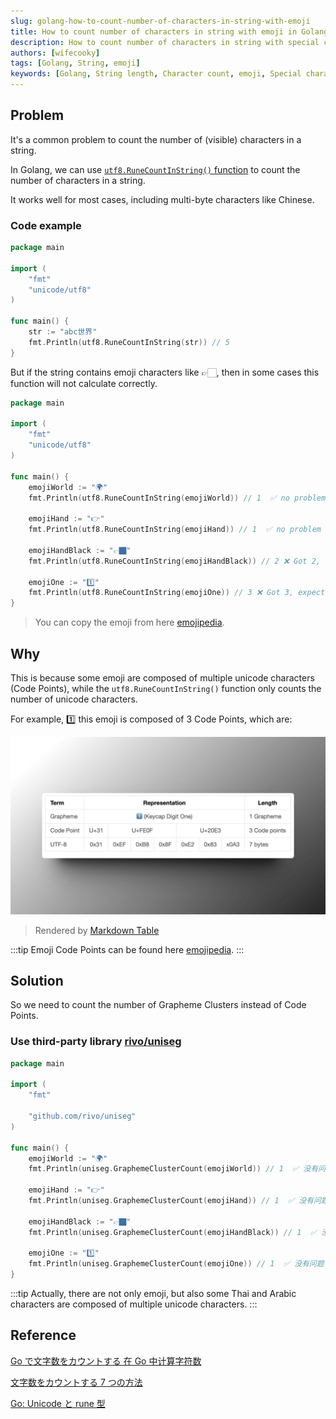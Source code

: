 ```yaml
---
slug: golang-how-to-count-number-of-characters-in-string-with-emoji
title: How to count number of characters in string with emoji in Golang
description: How to count number of characters in string with special characters (e.g. emoji, Arabic characters) in Golang
authors: [wifecooky]
tags: [Golang, String, emoji]
keywords: [Golang, String length, Character count, emoji, Special characters]
---
```


## Problem

It's a common problem to count the number of (visible) characters in a string.

In Golang, we can use [`utf8.RuneCountInString()` function](https://golang.org/pkg/unicode/utf8/#RuneCountInString) to count the number of characters in a string.

It works well for most cases, including multi-byte characters like Chinese.

### Code example

```go
package main

import (
    "fmt"
    "unicode/utf8"
)

func main() {
    str := "abc世界"
    fmt.Println(utf8.RuneCountInString(str)) // 5
}
```

But if the string contains emoji characters like 👉🏻, then in some cases this function will not calculate correctly.

```go
package main

import (
    "fmt"
    "unicode/utf8"
)

func main() {
    emojiWorld := "🌍"
    fmt.Println(utf8.RuneCountInString(emojiWorld)) // 1  ✅ no problem

    emojiHand := "👉"
    fmt.Println(utf8.RuneCountInString(emojiHand)) // 1  ✅ no problem

    emojiHandBlack := "👉🏿"
    fmt.Println(utf8.RuneCountInString(emojiHandBlack)) // 2 ❌ Got 2, expected 1.

    emojiOne := "1️⃣"
    fmt.Println(utf8.RuneCountInString(emojiOne)) // 3 ❌ Got 3, expected 1.
}
```

> You can copy the emoji from here [emojipedia](https://emojipedia.org/backhand-index-pointing-right).

## Why

This is because some emoji are composed of multiple unicode characters (Code Points), while the `utf8.RuneCountInString()` function only counts the number of unicode characters.

For example, 1️⃣ this emoji is composed of 3 Code Points, which are:

![img](./keycap-digit-one-code-points.png)

> Rendered by [Markdown Table](https://marketplace.visualstudio.com/items?itemName=TakumiI.markdowntable)

:::tip
Emoji Code Points can be found here [emojipedia](https://emojipedia.org/keycap-digit-one#technical).
:::

## Solution

So we need to count the number of Grapheme Clusters instead of Code Points.

### Use third-party library [rivo/uniseg](https://github.com/rivo/uniseg)

```go
package main

import (
    "fmt"

    "github.com/rivo/uniseg"
)

func main() {
    emojiWorld := "🌍"
    fmt.Println(uniseg.GraphemeClusterCount(emojiWorld)) // 1  ✅ 没有问题

    emojiHand := "👉"
    fmt.Println(uniseg.GraphemeClusterCount(emojiHand)) // 1  ✅ 没有问题

    emojiHandBlack := "👉🏿"
    fmt.Println(uniseg.GraphemeClusterCount(emojiHandBlack)) // 1  ✅ 没有问题

    emojiOne := "1️⃣"
    fmt.Println(uniseg.GraphemeClusterCount(emojiOne)) // 1  ✅ 没有问题
}
```

:::tip
Actually, there are not only emoji, but also some Thai and Arabic characters are composed of multiple unicode characters.
:::

## Reference

[Go で文字数をカウントする 在 Go 中计算字符数](https://ema-hiro.hatenablog.com/entry/2021/01/19/141854)

[文字数をカウントする 7 つの方法](https://engineering.linecorp.com/ja/blog/the-7-ways-of-counting-characters)

[Go: Unicode と rune 型](https://zenn.dev/masaruxstudy/articles/52632501e4ca41)

